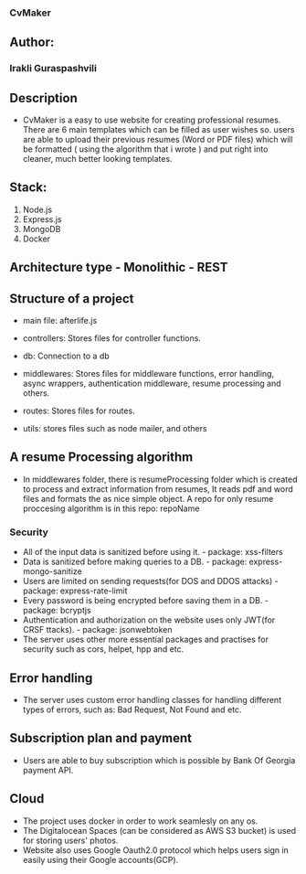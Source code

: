 
### CvMaker

## Author:

### Irakli Guraspashvili

## Description

- CvMaker is a easy to use website for creating professional resumes. There are 6 main templates which can be filled as user wishes so.
users are able to upload their previous resumes (Word or PDF files) which will be formatted ( using the algorithm that i wrote ) and put right into cleaner, much better looking templates.

## Stack:
1. Node.js
2. Express.js
3. MongoDB
4. Docker

## Architecture type - Monolithic - REST

## Structure of a project

- main file: afterlife.js

- controllers: Stores files for controller functions.
- db: Connection to a db
- middlewares: Stores files for middleware functions, error handling, async wrappers, authentication middleware, resume processing and others.
- routes: Stores files for routes.
- utils: stores files such as node mailer, and others

## A resume Processing algorithm

- In middlewares folder, there is resumeProcessing folder which is created to process and extract information from resumes, It reads pdf and word
files and formats the as nice simple object. A repo for only resume proccesing algorithm is in this repo: repoName


### Security

- All of the input data is sanitized before using it. - package: xss-filters
- Data is sanitized before making queries to a DB. - package: express-mongo-sanitize
- Users are limited on sending requests(for DOS and DDOS attacks) - package: express-rate-limit
- Every password is being encrypted before saving them in a DB. - package: bcryptjs
- Authentication and authorization on the website uses only JWT(for CRSF ttacks). - package: jsonwebtoken
- The server uses other more essential packages and practises for security such as cors, helpet, hpp and etc.


## Error handling
- The server uses custom error handling classes for handling different types of errors, such as: Bad Request, Not Found and etc.


## Subscription plan and payment
- Users are able to buy subscription which is possible by Bank Of Georgia payment API.


## Cloud
- The project uses docker in order to work seamlesly on any os.
- The Digitalocean Spaces (can be considered as AWS S3 bucket) is used for storing users' photos.
- Website also uses Google Oauth2.0 protocol which helps users sign in easily using their Google accounts(GCP).
